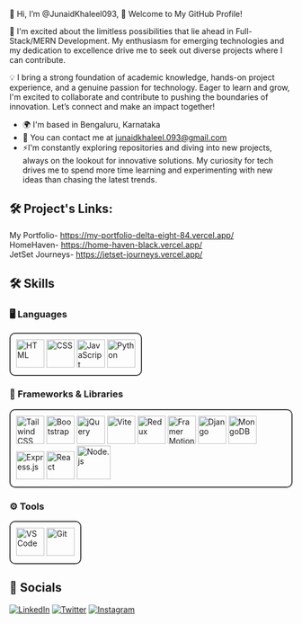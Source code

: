 👋 Hi, I’m @JunaidKhaleel093, 🌟 Welcome to My GitHub Profile!

🚀 I'm excited about the limitless possibilities that lie ahead in Full-Stack/MERN Development. My enthusiasm for emerging technologies and my dedication to excellence drive me to seek out diverse projects where I can contribute.

💡 I  bring a strong foundation of academic knowledge, hands-on project experience, and a genuine passion for technology. Eager to learn and grow, I'm excited to collaborate and contribute to pushing the boundaries of innovation. Let’s connect and make an impact together!
- 🌍 I'm based in Bengaluru, Karnataka
- 📧 You can contact me at [junaidkhaleel.093@gmail.com](mailto:junaidkhaleel.093@gmail.com)
- ⚡I'm constantly exploring repositories and diving into new projects, always on the lookout for innovative solutions. My curiosity for tech drives me to spend more time learning and experimenting with new ideas than chasing the latest trends.

## 🛠 Project's Links:

My Portfolio- https://my-portfolio-delta-eight-84.vercel.app/ <br>
HomeHaven- https://home-haven-black.vercel.app/ <br>
JetSet Journeys- https://jetset-journeys.vercel.app/

## 🛠 Skills

### 🖥️ Languages
<div align="left" style="border: 2px solid #444; padding: 10px; border-radius: 10px; display: inline-block;">
  <img src="https://cdn.jsdelivr.net/gh/devicons/devicon/icons/html5/html5-original.svg" alt="HTML" width="50" height="50"/>
  <img src="https://cdn.jsdelivr.net/gh/devicons/devicon/icons/css3/css3-original.svg" alt="CSS" width="50" height="50"/>
  <img src="https://cdn.jsdelivr.net/gh/devicons/devicon/icons/javascript/javascript-original.svg" alt="JavaScript" width="50" height="50"/>
  <img src="https://cdn.jsdelivr.net/gh/devicons/devicon/icons/python/python-original.svg" alt="Python" width="50" height="50"/>
</div>

### 🚀 Frameworks & Libraries
<div align="left" style="border: 2px solid #444; padding: 10px; border-radius: 10px; display: inline-block;">
  <img src="https://cdn.jsdelivr.net/gh/devicons/devicon/icons/tailwindcss/tailwindcss-original.svg" alt="Tailwind CSS" width="50" height="50"/>
  <img src="https://cdn.jsdelivr.net/gh/devicons/devicon/icons/bootstrap/bootstrap-original.svg" alt="Bootstrap" width="50" height="50"/>
  <img src="https://cdn.jsdelivr.net/gh/devicons/devicon/icons/jquery/jquery-original.svg" alt="jQuery" width="50" height="50"/>
  <img src="https://cdn.jsdelivr.net/gh/devicons/devicon/icons/vitejs/vitejs-original.svg" alt="Vite" width="50" height="50"/>
  <img src="https://cdn.jsdelivr.net/gh/devicons/devicon/icons/redux/redux-original.svg" alt="Redux" width="50" height="50"/> 
  <img src="https://cdn.jsdelivr.net/gh/devicons/devicon/icons/framermotion/framermotion-original.svg" alt="Framer Motion" width="50" height="50"/>
  <img src="https://cdn.jsdelivr.net/gh/devicons/devicon/icons/django/django-plain.svg" alt="Django" width="50" height="50"/>
  <img src="https://cdn.jsdelivr.net/gh/devicons/devicon/icons/mongodb/mongodb-original.svg" alt="MongoDB" width="50" height="50"/>
  <img src="https://cdn.jsdelivr.net/gh/devicons/devicon/icons/express/express-original.svg" alt="Express.js" width="50" height="50"/>
  <img src="https://cdn.jsdelivr.net/gh/devicons/devicon/icons/react/react-original.svg" alt="React" width="50" height="50"/>
  <img src="https://cdn.jsdelivr.net/gh/devicons/devicon/icons/nodejs/nodejs-original-wordmark.svg" alt="Node.js" width="60" height="60"/>
</div>

### ⚙️ Tools
<div align="left" style="border: 2px solid #444; padding: 10px; border-radius: 10px; display: inline-block;">
  <img src="https://cdn.jsdelivr.net/gh/devicons/devicon/icons/vscode/vscode-original.svg" alt="VS Code" width="50" height="50"/>
  <img src="https://cdn.jsdelivr.net/gh/devicons/devicon/icons/git/git-original.svg" alt="Git" width="50" height="50"/>
</div>

## 🔗 Socials


[![LinkedIn](https://img.shields.io/badge/LinkedIn-%230077B5.svg?style=flat-square&logo=linkedin&logoColor=white)](https://linkedin.com/in/junaidkhaleel093)
[![Twitter](https://img.shields.io/badge/Twitter-%231DA1F2.svg?style=flat-square&logo=twitter&logoColor=white)](https://twitter.com/JunaidKhaleel96)
[![Instagram](https://img.shields.io/badge/Instagram-%23E1306C.svg?style=flat-square&logo=instagram&logoColor=white)](https://instagram.com/mohammed_junaid_khaleel)
